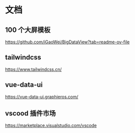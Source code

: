 # 文档

## 100 个大屏模板

https://github.com/iGaoWei/BigDataView?tab=readme-ov-file

## tailwindcss

https://www.tailwindcss.cn/

## vue-data-ui

https://vue-data-ui.graphieros.com/

## vscood 插件市场

https://marketplace.visualstudio.com/vscode
